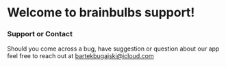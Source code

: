 # Welcome to brainbulbs support!

### Support or Contact

Should you come across a bug, have suggestion or question about our app feel free to reach out at bartekbugajski@icloud.com
